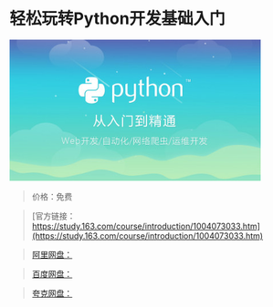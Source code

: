 # 轻松玩转Python开发基础入门

![img](../../../assets/study163/free/614ECEE360E59C3ECB6A736F954CD665.jpg)

> 价格：免费

> [官方链接：https://study.163.com/course/introduction/1004073033.htm](https://study.163.com/course/introduction/1004073033.htm)

> [阿里网盘：]()

> [百度网盘：]()

> [夸克网盘：]()
